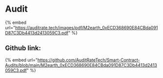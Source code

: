 # Audit

{% embed url="https://auditrate.tech/images/pdf/M2earth_0xECD368690E84CBda091D87C3Db4413d2413059C3.pdf" %}

## Github link:

{% embed url="https://github.com/AuditRateTech/Smart-Contract-Audits/blob/main/M2earth_0xECD368690E84CBda091D87C3Db4413d2413059C3.pdf" %}
